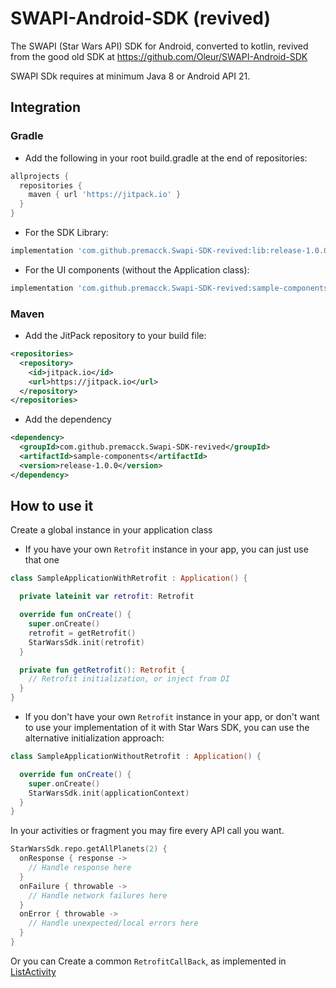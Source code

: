 SWAPI-Android-SDK (revived)
=================

The SWAPI (Star Wars API) SDK for Android, converted to kotlin, revived from the good old SDK at https://github.com/Oleur/SWAPI-Android-SDK

SWAPI SDk requires at minimum Java 8 or Android API 21.

## Integration

### Gradle

- Add the following in your root build.gradle at the end of repositories:
```gradle
allprojects {
  repositories {
    maven { url 'https://jitpack.io' }
  }
}
```

- For the SDK Library:
```gradle
implementation 'com.github.premacck.Swapi-SDK-revived:lib:release-1.0.0'
```

- For the UI components (without the Application class):
```gradle
implementation 'com.github.premacck.Swapi-SDK-revived:sample-components:release-1.0.0'
```

### Maven

- Add the JitPack repository to your build file:
```XML
<repositories>
  <repository>
    <id>jitpack.io</id>
    <url>https://jitpack.io</url>
  </repository>
</repositories>
```

- Add the dependency
```XML
<dependency>
  <groupId>com.github.premacck.Swapi-SDK-revived</groupId>
  <artifactId>sample-components</artifactId>
  <version>release-1.0.0</version>
</dependency>
```

## How to use it

Create a global instance in your application class

- If you have your own `Retrofit` instance in your app, you can just use that one
```kotlin
class SampleApplicationWithRetrofit : Application() {

  private lateinit var retrofit: Retrofit

  override fun onCreate() {
    super.onCreate()
    retrofit = getRetrofit()
    StarWarsSdk.init(retrofit)
  }

  private fun getRetrofit(): Retrofit {
    // Retrofit initialization, or inject from DI
  }
}
```

- If you don't have your own `Retrofit` instance in your app, or don't want to use your implementation of it with Star Wars SDK, you can use the alternative initialization approach:
```kotlin
class SampleApplicationWithoutRetrofit : Application() {

  override fun onCreate() {
    super.onCreate()
    StarWarsSdk.init(applicationContext)
  }
}
````

In your activities or fragment you may fire every API call you want.
```kotlin
StarWarsSdk.repo.getAllPlanets(2) {
  onResponse { response ->
    // Handle response here
  }
  onFailure { throwable ->
    // Handle network failures here
  }
  onError { throwable ->
    // Handle unexpected/local errors here
  }
}
```

Or you can Create a common `RetrofitCallBack`, as implemented in [ListActivity](https://github.com/premacck/Swapi-SDK-revived/blob/main/sample-components/src/main/java/com/prembros/swapi/sample_components/ListActivity.kt)

